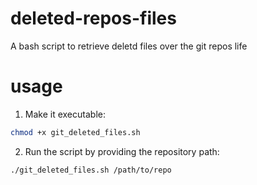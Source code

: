 # deleted-repos-files
A bash script to retrieve deletd files over the git repos life

# usage

1. Make it executable:

```bash
chmod +x git_deleted_files.sh
```

2. Run the script by providing the repository path:

```bash
./git_deleted_files.sh /path/to/repo
```
